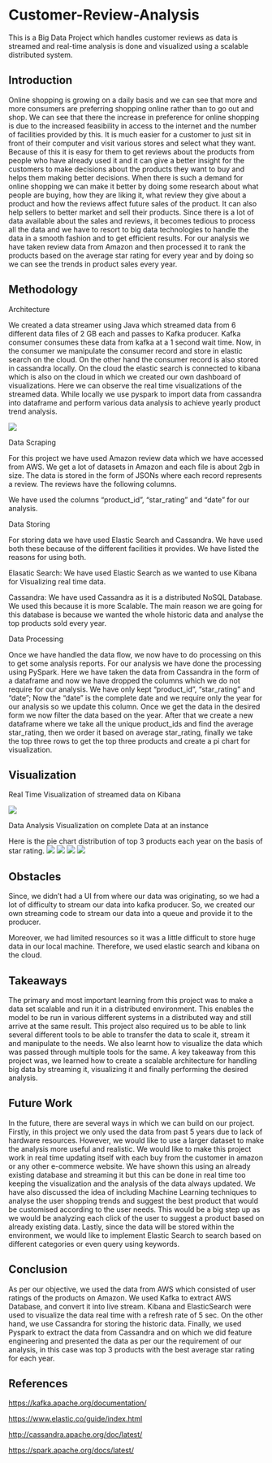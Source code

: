 # Customer-Review-Analysis
This is a Big Data Project which handles customer reviews as data is streamed and real-time analysis is done and visualized using a scalable distributed system.

## Introduction

Online shopping is growing on a daily basis and we can see that more and more consumers are preferring shopping online rather than to go out and shop. We can see that there the increase in preference for online shopping is due to the increased feasibility in access to the internet and the number of facilities provided by this. It is much easier for a customer to just sit in front of their computer and visit various stores and select what they want. Because of this it is easy for them to get reviews about the products from people who have already used it and it can give a better insight for the customers to make decisions about the products they want to buy and helps them making better decisions.
When there is such a demand for online shopping we can make it better by doing some research about what people are buying, how they are liking it, what review they give about a product and how the reviews affect future sales of the product. It can also help sellers to better market and sell their products.
Since there is a lot of data available about the sales and reviews, it becomes tedious to process all the data and we have to resort to big data technologies to handle the data in a smooth fashion and to get efficient results.
For our analysis we have taken review data from Amazon and then processed it to rank the products based on the average star rating for every year and by doing so we can see the trends in product sales every year.


## Methodology

Architecture

We created a data streamer using Java which streamed data from 6 different data files of 2 GB each and passes to Kafka producer. Kafka consumer consumes these data from kafka at a 1 second wait time. Now, in the consumer we manipulate the consumer record and store in elastic search on the cloud. On the other hand the consumer record is also stored in cassandra locally.
On the cloud the elastic search is connected to kibana which is also on the cloud in which we created our own dashboard of visualizations. Here we can observe the real time visualizations of the streamed data.
While locally we use pyspark to import data from cassandra into dataframe and perform various data analysis to achieve yearly product trend analysis.

![](/bdarch.jpg)



Data Scraping

For this project we have used Amazon review data which we have accessed from AWS.
We get a lot of datasets in Amazon and each file is about 2gb in size. The data is stored in the form of JSONs where each record represents a review. The reviews have the following columns.




We have used the columns “product_id”, “star_rating” and “date” for our analysis.



Data Storing

For storing data we have used Elastic Search and Cassandra. We have used both these because of the different facilities it provides. We have listed the reasons for using both.

Elasatic Search: We have used Elastic Search as we wanted to use Kibana for Visualizing real time data.

Cassandra: We have used Cassandra as it is a distributed NoSQL Database. We used this because it is more Scalable. The main reason we are going for this database is because we wanted the whole historic data and analyse the top products sold every year.

Data Processing

Once we have handled the data flow, we now have to do processing on this to get some analysis reports.
    For our analysis we have done the processing using PySpark. Here we have taken the data from Cassandra in the form of a dataframe and now we have dropped the columns which we do not require for our analysis. We have only kept “product_id”, “star_rating” and “date”; Now the “date” is the complete date and we require only the year for our analysis so we update this column.
    Once we get the data in the desired form we now filter the data based on the year. After that we create a new dataframe where we take all the unique product_ids and find the average star_rating, then we order it based on average star_rating, finally we take the top three rows to get the top three products and create a pi chart for visualization.









## Visualization

Real Time Visualization of streamed data on Kibana


![](/bigdata.png)











Data Analysis Visualization on complete Data at an instance

Here is the pie chart distribution of top 3 products each year on the basis of star rating.
![](/bdpie1.jpg)
![](/bdpie2.jpg)
![](/bdpie3.jpg)
![](/bdpie4.jpg)



## Obstacles

Since, we didn’t had a UI from where our data was originating, so we had a lot of difficulty to stream our data into kafka producer. So, we created our own streaming code to stream our data into a queue and provide it to the producer. 

Moreover, we had limited resources so it was a little difficult to store huge data in our local machine. Therefore, we used elastic search and kibana on the cloud.

## Takeaways

The primary and most important learning from this project was to make a data set scalable and run it in a distributed environment. This enables the model to be run in various different systems in a distributed way and still arrive at the same result. This project also required us to be able to link several different tools to be able to transfer the data to scale it, stream it and manipulate to the needs. We also learnt how to visualize the data which was passed through multiple tools for the same. A key takeaway from this project was, we learned how to create a scalable architecture for handling big data by streaming it, visualizing it and finally performing the desired analysis. 

## Future Work 

In the future, there are several ways in which we can build on our project. Firstly, in this project we only used the data from past 5 years due to lack of hardware resources. However, we would like to use a larger dataset to make the analysis more useful and realistic. We would like to make this project work in real time updating itself with each buy from the customer in amazon or any other e-commerce website. We have shown this using an already existing database and streaming it but this can be done in real time too keeping the visualization and the analysis of the data always updated. We have also discussed the idea of including Machine Learning techniques to analyse the user shopping trends and suggest the best product that would be customised according to the user needs. This would be a big step up as we would be analyzing each click of the user to suggest a product based on already existing data. Lastly, since the data will be stored within the environment, we would like to implement Elastic Search to search based on different categories or even query using keywords.


## Conclusion

As per our objective, we used the data from AWS which consisted of user ratings of the products on Amazon. We used Kafka to extract AWS Database, and convert it into live stream. Kibana and ElasticSearch were used to visualize the data real time with a refresh rate of 5 sec. On the other hand, we use Cassandra for storing the historic data. Finally, we used Pyspark to extract the data from Cassandra and on which we did feature engineering and presented the data as per our the requirement of our analysis, in this case was top 3 products with the best average star rating for each year.

## References

https://kafka.apache.org/documentation/

https://www.elastic.co/guide/index.html

http://cassandra.apache.org/doc/latest/

https://spark.apache.org/docs/latest/


